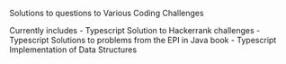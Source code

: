 Solutions to questions to Various Coding Challenges

Currently includes
    - Typescript Solution to Hackerrank challenges
    - Typescript Solutions to problems from the EPI in Java book 
    - Typescript Implementation of Data Structures